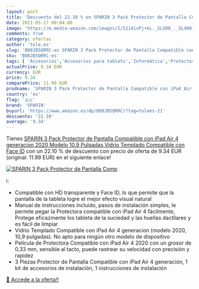 ```yaml
---
layout: post
title: 'Descuento del 22.10 % en SPARIN 3 Pack Protector de Pantalla Comp'
date: 2021-05-17 00:04:00
image: 'https://m.media-amazon.com/images/I/5114ivPj+kL._SL500_._SL400_.jpg'
comments: true
category: ofertas
author: 'tole.es'
slug: 'B08JB5QRRC-es SPARIN 3 Pack Protector de Pantalla Compatible con iPad...'
sku: 'B08JB5QRRC-es'
tags: [ 'Accesorios','Accesorios para tablets','Informática','Protectores de pantalla para tablets','ipad','sparin', ]
actualPrice: 9.34 EUR
currency: EUR
price: 9.34
comparePrice: 11.99 EUR
prodname: 'SPARIN 3 Pack Protector de Pantalla Compatible con iPad Air 4 generacion  2020 Modelo  10.9 Pulgadas   Vidrio Templado Compatible con Face ID'
country: 'es'
flag: '🇪🇸'
brand: 'SPARIN'
buyurl: 'https://www.amazon.es/dp/B08JB5QRRC/?tag=tolees-21'
descuento: '22.10'
average: '9.34'
---
```


Tienes [SPARIN 3 Pack Protector de Pantalla Compatible con iPad Air 4 generacion  2020 Modelo  10.9 Pulgadas   Vidrio Templado Compatible con Face ID](https://www.amazon.es/dp/B08JB5QRRC/?tag=tolees-21) con un 22.10 % de descuento con precio de oferta de 9.34 EUR (original: 11.99 EUR) en el siguiente enlace!

[![SPARIN 3 Pack Protector de Pantalla Comp](https://m.media-amazon.com/images/I/5114ivPj+kL._SL500_._SL400_.jpg)](https://www.amazon.es/dp/B08JB5QRRC/?tag=tolees-21)

ℹ️:

- Compatible con HD transparente y Face ID, lo que permite que la pantalla de la tableta logre el mejor efecto visual natural
- Manual de instrucciones incluido, pasos de instalación simples, le permite pegar la Protectora compatible con iPad Air 4 fácilmente, Protege eficazmente los tableta de la suciedad y las huellas dactilares y es fácil de limpiar
- Vidrio Templado Compatible con iPad Air 4 generacion (modelo 2020, 10,9 pulgadas). No apto para ningún otro modelo de dispositivo
- Película de Protectora Compatible con iPad Air 4 2020 con un grosor de 0,33 mm, sensible al tacto, puede rastrear su velocidad con precisión y rapidez
- 3 Piezas Protector de Pantalla Compatible con iPad Air 4 generación, 1 kit de accesorios de instalación, 1 instrucciones de instalación

[🛒 Accede a la oferta!!](https://www.amazon.es/dp/B08JB5QRRC/?tag=tolees-21)
